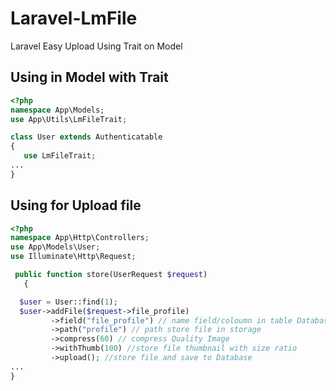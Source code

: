 # Laravel-LmFile
Laravel Easy Upload Using Trait on Model

## Using in Model with Trait

```php
<?php
namespace App\Models;
use App\Utils\LmFileTrait;

class User extends Authenticatable
{
   use LmFileTrait;
...
}

```

## Using for Upload file

```php
<?php
namespace App\Http\Controllers;
use App\Models\User;
use Illuminate\Http\Request;

 public function store(UserRequest $request)
   {

  $user = User::find(1);
  $user->addFile($request->file_profile)
         ->field("file_profile") // name field/coloumn in table Database 
         ->path("profile") // path store file in storage 
         ->compress(60) // compress Quality Image
         ->withThumb(100) //store file thumbnail with size ratio
         ->upload(); //store file and save to Database
...
}
```
